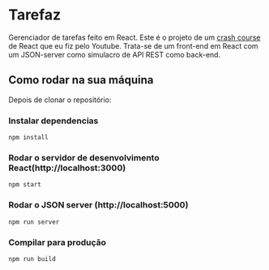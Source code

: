 # Tarefaz
Gerenciador de tarefas feito em React.
Este é o projeto de um [crash course](https://www.youtube.com/watch?v=w7ejDZ8SWv8) de React que eu fiz pelo Youtube. Trata-se de um front-end em React com um JSON-server como simulacro de API REST como back-end.

## Como rodar na sua máquina

Depois de clonar o repositório:

### Instalar dependencias

```
npm install
```

### Rodar o servidor de desenvolvimento React(http://localhost:3000)

```
npm start
```

### Rodar o JSON server (http://localhost:5000)

```
npm run server
```

### Compilar para produção

```
npm run build
```
